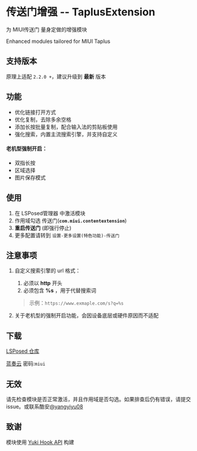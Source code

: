 # 传送门增强 -- TaplusExtension

为 MIUI传送门 量身定做的增强模块

Enhanced modules tailored for MIUI Taplus

## 支持版本

原理上适配 `2.2.0 +`，建议升级到 **最新** 版本

## 功能

* 优化链接打开方式
* 优化复制，去除多余空格
* 添加长按批量复制，配合输入法的剪贴板使用
* 强化搜索，内置主流搜索引擎，并支持自定义

#### 老机型强制开启：

* 双指长按
* 区域选择
* 图片保存模式

## 使用

1. 在 LSPosed管理器 中激活模块
2. 作用域勾选 传送门(**`com.miui.contentextension`**)
3. **重启传送门** (即强行停止)
4. 更多配置请转到 `设置-更多设置(特色功能)-传送门`

## 注意事项

1. 自定义搜索引擎的 url 格式：

    1. 必须以 **http** 开头
    2. 必须包含 **%s** ，用于代替搜索词

   > 示例：`https://www.exmaple.com/s?q=%s`

2. 关于老机型的强制开启功能，会因设备底层或硬件原因而不适配

## 下载

[LSPosed 仓库](https://github.com/Xposed-Modules-Repo/io.github.yangyiyu08.taplusext/releases)

[蓝奏云](https://qyma.lanzout.com/b051gtd3i) 密码:`miui`

## 无效

请先检查模块是否正常激活，并且作用域是否勾选。如果排查后仍有错误，请提交issue。或联系酷安[@yangyiyu08](http://www.coolapk.com/u/1188320)

## 致谢

模块使用 [Yuki Hook API](https://github.com/fankes/YukiHookAPI) 构建
